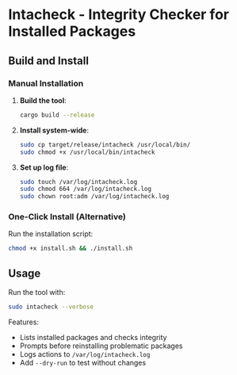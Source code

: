 # Intacheck - Integrity Checker for Installed Packages

## Build and Install

### Manual Installation

1. **Build the tool**:
   ```bash
   cargo build --release
   ```

2. **Install system-wide**:
   ```bash
   sudo cp target/release/intacheck /usr/local/bin/
   sudo chmod +x /usr/local/bin/intacheck
   ```

3. **Set up log file**:
   ```bash
   sudo touch /var/log/intacheck.log
   sudo chmod 664 /var/log/intacheck.log
   sudo chown root:adm /var/log/intacheck.log
   ```

### One-Click Install (Alternative)
Run the installation script:
```bash
chmod +x install.sh && ./install.sh
```

## Usage
Run the tool with:
```bash
sudo intacheck --verbose
```

Features:
- Lists installed packages and checks integrity
- Prompts before reinstalling problematic packages
- Logs actions to `/var/log/intacheck.log`
- Add `--dry-run` to test without changes
